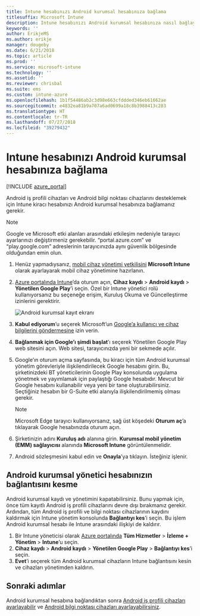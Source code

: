 ```yaml
---
title: Intune hesabınızı Android kurumsal hesabınıza bağlama
titlesuffix: Microsoft Intune
description: Intune hesabınızı Android kurumsal hesabınıza nasıl bağlayacağınızı öğrenin.
keywords: ''
author: ErikjeMS
ms.author: erikje
manager: dougeby
ms.date: 6/21/2018
ms.topic: article
ms.prod: ''
ms.service: microsoft-intune
ms.technology: ''
ms.assetid: ''
ms.reviewer: chrisbal
ms.suite: ems
ms.custom: intune-azure
ms.openlocfilehash: 1b1f54486ab2c3d98e663cfddded346eb61662ae
ms.sourcegitcommit: e4832ea81b9a707a6ad0699a18c8b3988413c283
ms.translationtype: HT
ms.contentlocale: tr-TR
ms.lasthandoff: 07/27/2018
ms.locfileid: "39279432"
---
```

# <a name="connect-your-intune-account-to-your-android-enterprise-account"></a>Intune hesabınızı Android kurumsal hesabınıza bağlama

[!INCLUDE [azure_portal](./includes/azure_portal.md)]

Android iş profili cihazları ve Android bilgi noktası cihazlarını desteklemek için Intune kiracı hesabınızı Android kurumsal hesabınıza bağlamanız gerekir. 

> [!NOTE]
> Google ve Microsoft etki alanları arasındaki etkileşim nedeniyle tarayıcı ayarlarınızı değiştirmeniz gerekebilir.  “portal.azure.com” ve “play.google.com” adreslerinin tarayıcınızda aynı güvenlik bölgesinde olduğundan emin olun.

1. Henüz yapmadıysanız, [mobil cihaz yönetimi yetkilisini](mdm-authority-set.md) **Microsoft Intune** olarak ayarlayarak mobil cihaz yönetimine hazırlanın.
2. [Azure portalında Intune](https://aka.ms/intuneportal)’da oturum açın, **Cihaz kaydı** > **Android kaydı** > **Yönetilen Google Play**’i seçin.  Özel bir Intune yönetici rolü kullanıyorsanız bu seçeneğe erişim, Kuruluş Okuma ve Güncelleştirme izinlerini gerektirir.
   
   ![Android kurumsal kayıt ekranı](./media/android-work-bind.png)

3. **Kabul ediyorum**’u seçerek Microsoft’un [Google’a kullanıcı ve cihaz bilgilerini göndermesine](data-intune-sends-to-google.md) izin verin. 
   
4. **Bağlanmak için Google’ı şimdi başlat**’ı seçerek Yönetilen Google Play web sitesini açın. Web sitesi, tarayıcınızda yeni bir sekmede açılır.
  
5. Google’ın oturum açma sayfasında, bu kiracı için tüm Android kurumsal yönetim görevleriyle ilişkilendirilecek Google hesabını girin. Bu, şirketinizdeki BT yöneticilerinin Google Play konsolunda uygulama yönetmek ve yayımlamak için paylaştığı Google hesabıdır. Mevcut bir Google hesabını kullanabilir veya yeni bir tane oluşturabilirsiniz. Seçtiğiniz hesabın bir G-Suite etki alanıyla ilişkilendirilmemiş olması gerekir.
    
    > [!Note]
    > Microsoft Edge tarayıcı kullanıyorsanız, sağ üst köşedeki **Oturum aç**’a tıklayarak Google hesabınızda oturum açın.

6. Şirketinizin adını **Kuruluş adı** alanına girin. **Kurumsal mobil yönetim (EMM) sağlayıcısı** alanında **Microsoft Intune** görüntülenmelidir.

7. Android sözleşmesini kabul edin ve **Onayla**’ya tıklayın. İsteğiniz işlenir.

## <a name="disconnect-your-android-enterprise-administrative-account"></a>Android kurumsal yönetici hesabınızın bağlantısını kesme

Android kurumsal kaydı ve yönetimini kapatabilirsiniz. Bunu yapmak için, önce tüm kayıtlı Android iş profili cihazlarını devre dışı bırakmanız gerekir. Ardından, tüm Android iş profili ve bilgi noktası cihazlarının kaydını kaldırmak için Intune yönetim konsolunda **Bağlantıyı kes**’i seçin. Bu işlem Android kurumsal hesabı ile Intune arasındaki ilişkiyi de kaldırır.

1. Bir Intune yöneticisi olarak [Azure portalında](https://portal.azure.com) **Tüm Hizmetler** > **İzleme + Yönetim** > **Intune**’u seçin.
2. **Cihaz kaydı** > **Android kaydı** > **Yönetilen Google Play** > **Bağlantıyı kes**’i seçin.
3. **Evet**’i seçerek tüm Android kurumsal cihazların Intune bağlantısını kesin ve cihazları yönetimden kaldırın.

## <a name="next-steps"></a>Sonraki adımlar

Android kurumsal hesabına bağlandıktan sonra [Android iş profili cihazları ayarlayabilir](android-work-profile-enroll.md) ve [Android bilgi noktası cihazları ayarlayabilirsiniz](android-kiosk-enroll.md).
